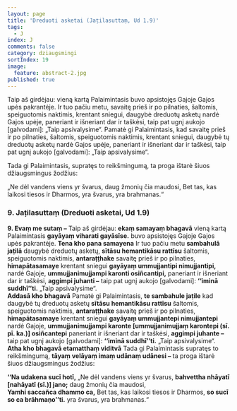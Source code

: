 ```yaml
---
layout: page
title: 'Dreduoti asketai (Jaṭilasuttaṃ, Ud 1.9)'
tags:
  - J
index: J
comments: false
category: dziaugsmingi
sortIndex: 19
image:
  feature: abstract-2.jpg
published: true
---
```

Taip aš girdėjau: vieną kartą Palaimintasis buvo apsistojęs Gajoje Gajos upės pakrantėje. Ir tuo pačiu metu, savaitę prieš ir po pilnaties, šaltomis, speiguotomis naktimis, krentant sniegui, daugybė dreduotų asketų nardė Gajos upėje, paneriant ir išneriant dar ir taškėsi, taip pat ugnį aukojo [galvodami]: „Taip apsivalysime“.
Pamatė gi Palaimintasis, kad savaitę prieš ir po pilnaties, šaltomis, speiguotomis naktimis, krentant sniegui, daugybė tų dreduotų asketų nardė Gajos upėje, paneriant ir išneriant dar ir taškėsi, taip pat ugnį aukojo [galvodami]: „Taip apsivalysime“.

Tada gi Palaimintasis, supratęs to reikšmingumą, ta proga ištarė šiuos džiaugsmingus žodžius:

„Ne dėl vandens viens yr švarus, daug žmonių čia maudosi,
Bet tas, kas laikosi tiesos ir Dharmos, yra švarus, yra brahmanas.“


### 9. Jaṭilasuttaṃ (Dreduoti asketai, Ud 1.9)

**9. Evaṃ me sutaṃ –** Taip aš girdėjau: **ekaṃ samayaṃ bhagavā** vieną kartą Palaimintasis **gayāyaṃ viharati gayāsīse.** buvo apsistojęs Gajoje Gajos upės pakrantėje. **Tena kho pana samayena** Ir tuo pačiu metu **sambahulā jaṭilā** daugybė dreduotų asketų, **sītāsu hemantikāsu rattīsu** šaltomis, speiguotomis naktimis, **antaraṭṭhake** savaitę prieš ir po pilnaties, **himapātasamaye** krentant sniegui **gayāyaṃ ummujjantipi nimujjantipi,** nardė Gajoje, **ummujjanimujjampi karonti osiñcantipi,** paneriant ir išneriant dar ir taškėsi, **aggimpi juhanti –** taip pat ugnį aukojo [galvodami]: **‘‘iminā suddhī’’ti.** „Taip apsivalysime“.  
**Addasā kho bhagavā** Pamatė gi Palaimintasis, **te sambahule jaṭile** kad daugybė tų dreduotų asketų **sītāsu hemantikāsu rattīsu** šaltomis, speiguotomis naktimis, **antaraṭṭhake** savaitę prieš ir po pilnaties, **himapātasamaye** krentant sniegui **gayāyaṃ ummujjantepi nimujjantepi** nardė Gajoje, **ummujjanimujjampi karonte [ummujjanimujjaṃ karontepi (sī. pī. ka.)] osiñcantepi** paneriant ir išneriant dar ir taškėsi, **aggimpi juhante –** taip pat ugnį aukojo [galvodami]: **‘‘iminā suddhī’’ti.** „Taip apsivalysime“.
**Atha kho bhagavā etamatthaṃ viditvā** Tada gi Palaimintasis supratęs to reikšmingumą, **tāyaṃ velāyaṃ imaṃ udānaṃ udānesi –** ta proga ištarė šiuos džiaugsmingus žodžius:

**‘‘Na udakena sucī hotī,** „Ne dėl vandens viens yr švarus, **bahvettha nhāyatī [nahāyatī (sī.)] jano;** daug žmonių čia maudosi,  
**Yamhi saccañca dhammo ca,** Bet tas, kas laikosi tiesos ir Dharmos, **so sucī so ca brāhmaṇo’’ti.** yra švarus, yra brahmanas.“

